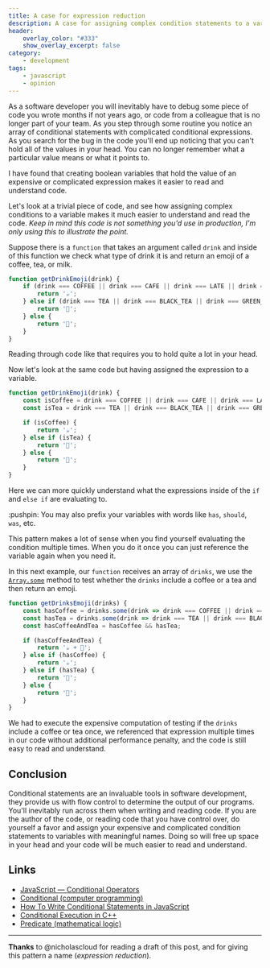 ```yaml
---
title: A case for expression reduction
description: A case for assigning complex condition statements to a variable, so that your code becomes easier to grok.
header:
    overlay_color: "#333"
    show_overlay_excerpt: false
category:
    - development
tags:
    - javascript
    - opinion
---
```


As a software developer you will inevitably have to debug some piece of code you wrote months if not years ago, or code from a colleague that is no longer part of your team.  As you step through some routine you notice an array of conditional statements with complicated conditional expressions. As you search for the bug in the code you'll end up noticing that you can't hold all of the values in your head.  You can no longer remember what a particular value means or what it points to. 

I have found that creating boolean variables that hold the value of an expensive or complicated expression makes it easier to read and understand code. 

Let's look at a trivial piece of code, and see how assigning complex conditions to a variable makes it much easier to understand and read the code. _Keep in mind this code is not something you'd use in production, I'm only using this to illustrate the point._

Suppose there is a `function` that takes an argument called `drink` and inside of this function we check what type of drink it is and return an emoji of a coffee, tea, or milk. 

```js
function getDrinkEmoji(drink) {
    if (drink === COFFEE || drink === CAFE || drink === LATE || drink === MOCHA) {
        return '☕';
    } else if (drink === TEA || drink === BLACK_TEA || drink === GREEN_TEA || drink === OOLONG_TEA) {
        return '🍵';
    } else {
        return '🥛';
    }
}
```

Reading through code like that requires you to hold quite a lot in your head.

Now let's look at the same code but having assigned the expression to a variable.

```js
function getDrinkEmoji(drink) {
    const isCoffee = drink === COFFEE || drink === CAFE || drink === LATE || drink === MOCHA;
    const isTea = drink === TEA || drink === BLACK_TEA || drink === GREEN_TEA || drink === OOLONG_TEA;

    if (isCoffee) {
        return '☕';
    } else if (isTea) {
        return '🍵';
    } else {
        return '🥛';
    }
}
```

Here we can more quickly understand what the expressions inside of the `if` and `else if` are evaluating to.

<div class="notice--info">
:pushpin: You may also prefix your variables with words like <code>has</code>, <code>should</code>, <code>was</code>, etc.
</div>

This pattern makes a lot of sense when you find yourself evaluating the condition multiple times.  When you do it once you can just reference the variable again when you need it. 

In this next example, our `function` receives an array of `drinks`, we use the [`Array.some`](https://devdocs.io/javascript/global_objects/array/some) method to test whether the `drinks` include a coffee or a tea and then return an emoji.

```js
function getDrinksEmoji(drinks) {
    const hasCoffee = drinks.some(drink => drink === COFFEE || drink === CAFE || drink === LATE || drink === MOCHA);
    const hasTea = drinks.some(drink => drink === TEA || drink === BLACK_TEA || drink === GREEN_TEA || drink === OOLONG_TEA);
    const hasCoffeeAndTea = hasCoffee && hasTea;

    if (hasCoffeeAndTea) {
        return '☕ + 🍵';
    } else if (hasCoffee) {
        return '☕';
    } else if (hasTea) {
        return '🍵';
    } else {
        return '🥛';
    }
}
```

We had to execute the expensive computation of testing if the `drinks` include a coffee or tea once, we referenced that expression multiple times in our code without additional performance penalty, and the code is still easy to read and understand.


## Conclusion

Conditional statements are an invaluable tools in software development, they provide us with flow control to determine the output of our programs.  You'll inevitably run across them when writing and reading code.  If you are the author of the code, or reading code that you have control over, do yourself a favor and assign your expensive and complicated condition statements to variables with meaningful names.  Doing so will free up space in your head and your code will be much easier to read and understand. 

## Links

- [JavaScript — Conditional Operators](https://javascript.info/ifelse)
- [Conditional (computer programming)](https://en.wikipedia.org/wiki/Conditional_(computer_programming))
- [How To Write Conditional Statements in JavaScript](https://www.digitalocean.com/community/tutorials/how-to-write-conditional-statements-in-javascript)
- [Conditional Execution in C++](https://cal-linux.com/tutorials/conditionals.html)
- [Predicate (mathematical logic)](https://en.wikipedia.org/wiki/Predicate_%28mathematical_logic%29)

---

__Thanks__ to @nicholascloud for reading a draft of this post, and for giving this pattern a name (_expression reduction_).